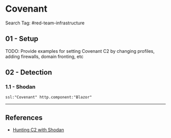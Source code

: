# Covenant

Search Tag: #red-team-infrastructure

## 01 - Setup

TODO: Provide examples for setting Covenant C2 by changing profiles, adding firewalls, domain fronting, etc

## 02 - Detection

### 1.1 - Shodan

`ssl:"Covenant" http.component:"Blazor"`

---
## References

- [Hunting C2 with Shodan](https://michaelkoczwara.medium.com/hunting-c2-with-shodan-223ca250d06f)